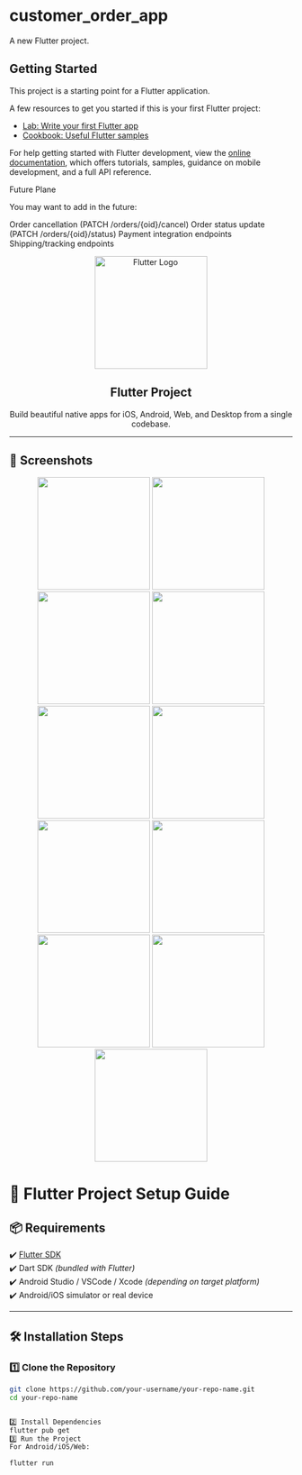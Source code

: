 # customer_order_app

A new Flutter project.

## Getting Started

This project is a starting point for a Flutter application.

A few resources to get you started if this is your first Flutter project:

- [Lab: Write your first Flutter app](https://docs.flutter.dev/get-started/codelab)
- [Cookbook: Useful Flutter samples](https://docs.flutter.dev/cookbook)

For help getting started with Flutter development, view the
[online documentation](https://docs.flutter.dev/), which offers tutorials,
samples, guidance on mobile development, and a full API reference.

Future Plane

You may want to add in the future:

Order cancellation (PATCH /orders/{oid}/cancel)
Order status update (PATCH /orders/{oid}/status)
Payment integration endpoints
Shipping/tracking endpoints

<p align="center">
  <img src="https://storage.googleapis.com/cms-storage-bucket/0dbfcc7a59cd1cf16282.png" width="200" alt="Flutter Logo">
</p>

<h2 align="center">Flutter Project</h2>

<p align="center">
  Build beautiful native apps for iOS, Android, Web, and Desktop from a single codebase.
</p>

---

## 📸 Screenshots

<p align="center">
  <img src="assets/result/Simulator Screenshot - iPhone 15 Pro - 2025-07-04 at 20.31.36.png" width="200">
  <img src="assets/result/Simulator Screenshot - iPhone 15 Pro - 2025-07-04 at 20.31.49.png" width="200">
  <img src="assets/result/Simulator Screenshot - iPhone 15 Pro - 2025-07-04 at 20.36.46.png" width="200">
  <img src="assets/result/Simulator Screenshot - iPhone 15 Pro - 2025-07-04 at 20.38.23.png" width="200">
  <img src="assets/result/Simulator Screenshot - iPhone 15 Pro - 2025-07-04 at 20.39.52.png" width="200">
  <img src="assets/result/Simulator Screenshot - iPhone 15 Pro - 2025-07-04 at 20.39.52.png" width="200">
  <img src="assets/result/Simulator Screenshot - iPhone 15 Pro - 2025-07-04 at 20.40.04.png" width="200">
  <img src="assets/result/Simulator Screenshot - iPhone 15 Pro - 2025-07-04 at 20.40.39.png" width="200">
  <img src="assets/result/Simulator Screenshot - iPhone 15 Pro - 2025-07-04 at 20.53.30.png" width="200">
  <img src="assets/result/Simulator Screenshot - iPhone 15 Pro - 2025-07-04 at 20.53.35.png" width="200">
  <img src="assets/result/Simulator Screenshot - iPhone 15 Pro - 2025-07-04 at 20.53.42.png" width="200">
</p>

# 🚀 Flutter Project Setup Guide

## 📦 Requirements

✔️ [Flutter SDK](https://docs.flutter.dev/get-started/install)  
✔️ Dart SDK _(bundled with Flutter)_  
✔️ Android Studio / VSCode / Xcode _(depending on target platform)_  
✔️ Android/iOS simulator or real device

---

## 🛠 Installation Steps

### 1️⃣ Clone the Repository

```bash
git clone https://github.com/your-username/your-repo-name.git
cd your-repo-name


2️⃣ Install Dependencies
flutter pub get
3️⃣ Run the Project
For Android/iOS/Web:

flutter run


```
